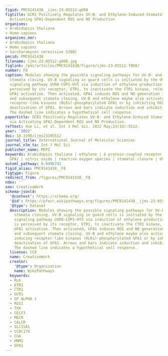 ```yaml
---
figid: PMC9141438__ijms-23-05512-g008
figtitle: GCR1 Positively Regulates UV-B- and Ethylene-Induced Stomatal Closure via
  Activating GPA1-Dependent ROS and NO Production
organisms:
- Arabidopsis thaliana
- Homo sapiens
organisms_ner:
- Arabidopsis thaliana
- Homo sapiens
- Saccharomyces cerevisiae S288C
pmcid: PMC9141438
filename: ijms-23-05512-g008.jpg
figlink: /pmc/articles/PMC9141438/figure/ijms-23-05512-f008/
number: F8
caption: Modules showing the possible signaling pathways for UV-B- and ethylene-induced
  stomata closing. UV-B signaling in guard cells is initiated by the UV-B-specific
  signaling pathway UVR8-COP1-HY5 via induction of ethylene production. Ethylene is
  perceived by its receptor, ETR1, to inactivate the CTR1 kinase, releasing GCR1-dependent
  GPA1 activation. Then activated, GPA1 induces ROS and NO generation in guard cells
  and subsequent stomata closing. UV-B and ethylene maybe also activate GPA1 by inducing
  receptor-like kinases (RLKs)-phosphorylated GPA1 or by inhibiting RGS1-dependent
  deactivation of GPA1. Arrows and bars indicate induction and inhibition, respectively.
  The dashed line indicates a hypothetical cell response.
papertitle: GCR1 Positively Regulates UV-B- and Ethylene-Induced Stomatal Closure
  via Activating GPA1-Dependent ROS and NO Production.
reftext: Xue Li, et al. Int J Mol Sci. 2022 May;23(10):5512.
year: '2022'
doi: 10.3390/ijms23105512
journal_title: International Journal of Molecular Sciences
journal_nlm_ta: Int J Mol Sci
publisher_name: MDPI
keywords: Arabidopsis thaliana | ethylene | G protein-coupled receptor GCR1 | Gα subunit
  GPA1 | nitric oxide | reactive oxygen species | stomatal closure | UV-B
automl_pathway: 0.9496742
figid_alias: PMC9141438__F8
figtype: Figure
redirect_from: /figures/PMC9141438__F8
ndex: ''
seo: CreativeWork
schema-jsonld:
  '@context': https://schema.org/
  '@id': https://pfocr.wikipathways.org/figures/PMC9141438__ijms-23-05512-g008.html
  '@type': Dataset
  description: Modules showing the possible signaling pathways for UV-B- and ethylene-induced
    stomata closing. UV-B signaling in guard cells is initiated by the UV-B-specific
    signaling pathway UVR8-COP1-HY5 via induction of ethylene production. Ethylene
    is perceived by its receptor, ETR1, to inactivate the CTR1 kinase, releasing GCR1-dependent
    GPA1 activation. Then activated, GPA1 induces ROS and NO generation in guard cells
    and subsequent stomata closing. UV-B and ethylene maybe also activate GPA1 by
    inducing receptor-like kinases (RLKs)-phosphorylated GPA1 or by inhibiting RGS1-dependent
    deactivation of GPA1. Arrows and bars indicate induction and inhibition, respectively.
    The dashed line indicates a hypothetical cell response.
  license: CC0
  name: CreativeWork
  creator:
    '@type': Organization
    name: WikiPathways
  keywords:
  - RLK
  - ETR1
  - CTR1
  - GCR1
  - GP ALPHA 1
  - RGS1
  - TXK
  - CELF3
  - MECR
  - CALCR
  - SLC31A1
  - CCDC174
  - CGA
  - HNM1
  - GPA1
---
```


